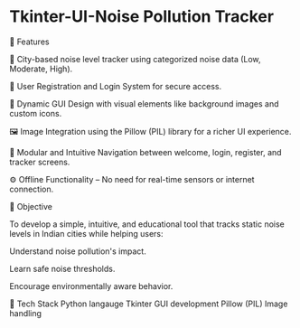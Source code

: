 # Tkinter-UI-Noise Pollution Tracker

📌 Features

🌆 City-based noise level tracker using categorized noise data (Low, Moderate, High).

🔐 User Registration and Login System for secure access.

🎨 Dynamic GUI Design with visual elements like background images and custom icons.

🖼️ Image Integration using the Pillow (PIL) library for a richer UI experience.

🔄 Modular and Intuitive Navigation between welcome, login, register, and tracker screens.

⚙️ Offline Functionality – No need for real-time sensors or internet connection.

🎯 Objective

To develop a simple, intuitive, and educational tool that tracks static noise levels in Indian cities while helping users:

Understand noise pollution's impact.

Learn safe noise thresholds.

Encourage environmentally aware behavior.

🧰 Tech Stack
Python langauge
Tkinter	GUI development
Pillow (PIL)	Image handling
